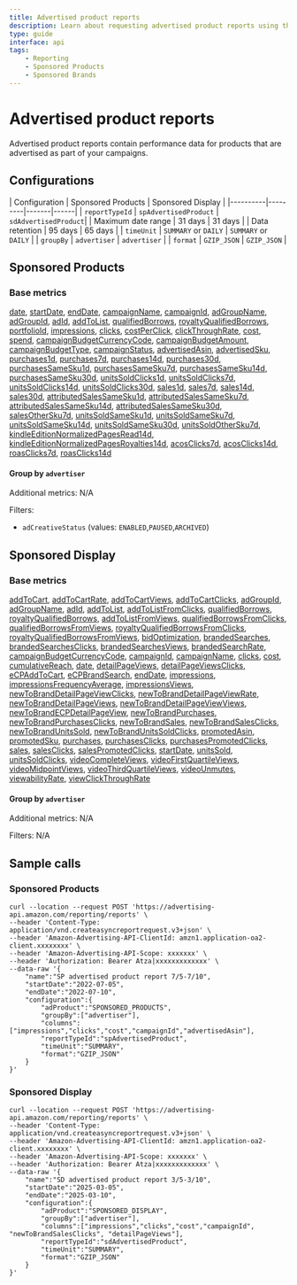 ```yaml
---
title: Advertised product reports
description: Learn about requesting advertised product reports using the Amazon Ads API.
type: guide
interface: api
tags:
    - Reporting
    - Sponsored Products
    - Sponsored Brands
---
```


# Advertised product reports

Advertised product reports contain performance data for products that are advertised as part of your campaigns. 

## Configurations

| Configuration | Sponsored Products | Sponsored Display |
|----------|---------|-------|------|
| `reportTypeId` | `spAdvertisedProduct` | `sdAdvertisedProduct`|
| Maximum date range | 31 days | 31 days | 
| Data retention | 95 days | 65 days |
| `timeUnit` | `SUMMARY` or `DAILY` | `SUMMARY` or `DAILY` |
| `groupBy` | `advertiser` | `advertiser` | 
| `format` | `GZIP_JSON` | `GZIP_JSON` |

## Sponsored Products

### Base metrics

[date](guides/reporting/v3/columns#date), [startDate](guides/reporting/v3/columns#startDate), [endDate](guides/reporting/v3/columns#endDate), [campaignName](guides/reporting/v3/columns#campaignName), [campaignId](guides/reporting/v3/columns#campaignId), [adGroupName](guides/reporting/v3/columns#adGroupName), [adGroupId](guides/reporting/v3/columns#adGroupId), [adId](guides/reporting/v3/columns#adId), [addToList](guides/reporting/v3/columns#addToList), [qualifiedBorrows](guides/reporting/v3/columns#qualifiedBorrows), [royaltyQualifiedBorrows](guides/reporting/v3/columns#royaltyQualifiedBorrows), [portfolioId](guides/reporting/v3/columns#portfolioId), [impressions](guides/reporting/v3/columns#impressions), [clicks](guides/reporting/v3/columns#clicks), [costPerClick](guides/reporting/v3/columns#costPerClick), [clickThroughRate](guides/reporting/v3/columns#clickThroughRate), [cost](guides/reporting/v3/columns#cost), [spend](guides/reporting/v3/columns#spend), [campaignBudgetCurrencyCode](guides/reporting/v3/columns#campaignBudgetCurrencyCode), [campaignBudgetAmount](guides/reporting/v3/columns#campaignBudgetAmount), [campaignBudgetType](guides/reporting/v3/columns#campaignBudgetType), [campaignStatus](guides/reporting/v3/columns#campaignStatus), [advertisedAsin](guides/reporting/v3/columns#advertisedAsin), [advertisedSku](guides/reporting/v3/columns#advertisedSku), [purchases1d](guides/reporting/v3/columns#purchases1d), [purchases7d](guides/reporting/v3/columns#purchases7d), [purchases14d](guides/reporting/v3/columns#purchases14d), [purchases30d](guides/reporting/v3/columns#purchases30d), [purchasesSameSku1d](guides/reporting/v3/columns#purchasesSameSku1d), [purchasesSameSku7d](guides/reporting/v3/columns#purchasesSameSku7d), [purchasesSameSku14d](guides/reporting/v3/columns#purchasesSameSku14d), [purchasesSameSku30d](guides/reporting/v3/columns#purchasesSameSku30d), [unitsSoldClicks1d](guides/reporting/v3/columns#unitsSoldClicks1d), [unitsSoldClicks7d](guides/reporting/v3/columns#unitsSoldClicks7d), [unitsSoldClicks14d](guides/reporting/v3/columns#unitsSoldClicks14d), [unitsSoldClicks30d](guides/reporting/v3/columns#unitsSoldClicks30d), [sales1d](guides/reporting/v3/columns#sales1d), [sales7d](guides/reporting/v3/columns#sales7d), [sales14d](guides/reporting/v3/columns#sales14d), [sales30d](guides/reporting/v3/columns#sales30d), [attributedSalesSameSku1d](guides/reporting/v3/columns#attributedSalesSameSku1d), [attributedSalesSameSku7d](guides/reporting/v3/columns#attributedSalesSameSku7d), [attributedSalesSameSku14d](guides/reporting/v3/columns#attributedSalesSameSku14d), [attributedSalesSameSku30d](guides/reporting/v3/columns#attributedSalesSameSku30d), [salesOtherSku7d](guides/reporting/v3/columns#salesOtherSku7d), [unitsSoldSameSku1d](guides/reporting/v3/columns#unitsSoldSameSku1d), [unitsSoldSameSku7d](guides/reporting/v3/columns#unitsSoldSameSku7d), [unitsSoldSameSku14d](guides/reporting/v3/columns#unitsSoldSameSku14d), [unitsSoldSameSku30d](guides/reporting/v3/columns#unitsSoldSameSku30d), [unitsSoldOtherSku7d](guides/reporting/v3/columns#unitsSoldOtherSku7d), [kindleEditionNormalizedPagesRead14d](guides/reporting/v3/columns#kindleEditionNormalizedPagesRead14d), [kindleEditionNormalizedPagesRoyalties14d](guides/reporting/v3/columns#kindleEditionNormalizedPagesRoyalties14d), [acosClicks7d](guides/reporting/v3/columns#acosClicks7d), [acosClicks14d](guides/reporting/v3/columns#acosClicks14d), [roasClicks7d](guides/reporting/v3/columns#roasClicks7d), [roasClicks14d](guides/reporting/v3/columns#roasClicks14d)
 

#### Group by `advertiser`

Additional metrics: N/A

Filters: 

- `adCreativeStatus` (values: `ENABLED`,`PAUSED`,`ARCHIVED`)

## Sponsored Display

### Base metrics

[addToCart](guides/reporting/v3/columns#addToCart), [addToCartRate](guides/reporting/v3/columns#addToCartRate), [addToCartViews](guides/reporting/v3/columns#addToCartViews), [addToCartClicks](guides/reporting/v3/columns#addToCartClicks), [adGroupId](guides/reporting/v3/columns#adGroupId), [adGroupName](guides/reporting/v3/columns#adGroupName), [adId](guides/reporting/v3/columns#adId), [addToList](guides/reporting/v3/columns#addToList), [addToListFromClicks](guides/reporting/v3/columns#addToListFromClicks), [qualifiedBorrows](guides/reporting/v3/columns#qualifiedBorrows), [royaltyQualifiedBorrows](guides/reporting/v3/columns#royaltyQualifiedBorrows), [addToListFromViews](guides/reporting/v3/columns#addToListFromViews), [qualifiedBorrowsFromClicks](guides/reporting/v3/columns#qualifiedBorrowsFromClicks), [qualifiedBorrowsFromViews](guides/reporting/v3/columns#qualifiedBorrowsFromViews), [royaltyQualifiedBorrowsFromClicks](guides/reporting/v3/columns#royaltyQualifiedBorrowsFromClicks), [royaltyQualifiedBorrowsFromViews](guides/reporting/v3/columns#royaltyQualifiedBorrowsFromViews), [bidOptimization](guides/reporting/v3/columns#bidOptimization), [brandedSearches](guides/reporting/v3/columns#brandedSearches), [brandedSearchesClicks](guides/reporting/v3/columns#brandedSearchesClicks), [brandedSearchesViews](guides/reporting/v3/columns#brandedSearchesViews), [brandedSearchRate](guides/reporting/v3/columns#brandedSearchRate), [campaignBudgetCurrencyCode](guides/reporting/v3/columns#campaignBudgetCurrencyCode), [campaignId](guides/reporting/v3/columns#campaignId), [campaignName](guides/reporting/v3/columns#campaignName), [clicks](guides/reporting/v3/columns#clicks), [cost](guides/reporting/v3/columns#cost), [cumulativeReach](guides/reporting/v3/columns#cumulativeReach), [date](guides/reporting/v3/columns#date), [detailPageViews](guides/reporting/v3/columns#detailPageViews), [detailPageViewsClicks](guides/reporting/v3/columns#detailPageViewsClicks), [eCPAddToCart](guides/reporting/v3/columns#eCPAddToCart), [eCPBrandSearch](guides/reporting/v3/columns#eCPBrandSearch), [endDate](guides/reporting/v3/columns#endDate), [impressions](guides/reporting/v3/columns#impressions), [impressionsFrequencyAverage](guides/reporting/v3/columns#impressionsFrequencyAverage), [impressionsViews](guides/reporting/v3/columns#impressionsViews), [newToBrandDetailPageViewClicks](guides/reporting/v3/columns#newToBrandDetailPageViewClicks), [newToBrandDetailPageViewRate](guides/reporting/v3/columns#newToBrandDetailPageViewRate), [newToBrandDetailPageViews](guides/reporting/v3/columns#newToBrandDetailPageViews), [newToBrandDetailPageViewViews](guides/reporting/v3/columns#newToBrandDetailPageViewViews), [newToBrandECPDetailPageView](guides/reporting/v3/columns#newToBrandECPDetailPageView), [newToBrandPurchases](guides/reporting/v3/columns#newToBrandPurchases), [newToBrandPurchasesClicks](guides/reporting/v3/columns#newToBrandPurchasesClicks), [newToBrandSales](guides/reporting/v3/columns#newToBrandSales), [newToBrandSalesClicks](guides/reporting/v3/columns#newToBrandSalesClicks), [newToBrandUnitsSold](guides/reporting/v3/columns#newToBrandUnitsSold), [newToBrandUnitsSoldClicks](guides/reporting/v3/columns#newToBrandUnitsSoldClicks), [promotedAsin](guides/reporting/v3/columns#promotedAsin), [promotedSku](guides/reporting/v3/columns#promotedSku), [purchases](guides/reporting/v3/columns#purchases), [purchasesClicks](guides/reporting/v3/columns#purchasesClicks), [purchasesPromotedClicks](guides/reporting/v3/columns#purchasesPromotedClicks), [sales](guides/reporting/v3/columns#sales), [salesClicks](guides/reporting/v3/columns#salesClicks), [salesPromotedClicks](guides/reporting/v3/columns#salesPromotedClicks), [startDate](guides/reporting/v3/columns#startDate), [unitsSold](guides/reporting/v3/columns#unitsSold), [unitsSoldClicks](guides/reporting/v3/columns#unitsSoldClicks), [videoCompleteViews](guides/reporting/v3/columns#videoCompleteViews), [videoFirstQuartileViews](guides/reporting/v3/columns#videoFirstQuartileViews), [videoMidpointViews](guides/reporting/v3/columns#videoMidpointViews), [videoThirdQuartileViews](guides/reporting/v3/columns#videoThirdQuartileViews), [videoUnmutes](guides/reporting/v3/columns#videoUnmutes), [viewabilityRate](guides/reporting/v3/columns#viewabilityRate), [viewClickThroughRate](guides/reporting/v3/columns#viewClickThroughRate)

#### Group by `advertiser`

Additional metrics: N/A

Filters: N/A

## Sample calls

### Sponsored Products

```shell
curl --location --request POST 'https://advertising-api.amazon.com/reporting/reports' \
--header 'Content-Type: application/vnd.createasyncreportrequest.v3+json' \
--header 'Amazon-Advertising-API-ClientId: amzn1.application-oa2-client.xxxxxxxx' \
--header 'Amazon-Advertising-API-Scope: xxxxxxx' \
--header 'Authorization: Bearer Atza|xxxxxxxxxxxxx' \
--data-raw '{
    "name":"SP advertised product report 7/5-7/10",
    "startDate":"2022-07-05",
    "endDate":"2022-07-10",
    "configuration":{
        "adProduct":"SPONSORED_PRODUCTS",
        "groupBy":["advertiser"],
        "columns":["impressions","clicks","cost","campaignId","advertisedAsin"],
        "reportTypeId":"spAdvertisedProduct",
        "timeUnit":"SUMMARY",
        "format":"GZIP_JSON"
    }
}'
```

### Sponsored Display

```shell
curl --location --request POST 'https://advertising-api.amazon.com/reporting/reports' \
--header 'Content-Type: application/vnd.createasyncreportrequest.v3+json' \
--header 'Amazon-Advertising-API-ClientId: amzn1.application-oa2-client.xxxxxxxx' \
--header 'Amazon-Advertising-API-Scope: xxxxxxx' \
--header 'Authorization: Bearer Atza|xxxxxxxxxxxxx' \
--data-raw '{
    "name":"SD advertised product report 3/5-3/10",
    "startDate":"2025-03-05",
    "endDate":"2025-03-10",
    "configuration":{
        "adProduct":"SPONSORED_DISPLAY",
        "groupBy":["advertiser"],
        "columns":["impressions","clicks","cost","campaignId", "newToBrandSalesClicks", "detailPageViews"],
        "reportTypeId":"sdAdvertisedProduct",
        "timeUnit":"SUMMARY",
        "format":"GZIP_JSON"
    }
}'
```
